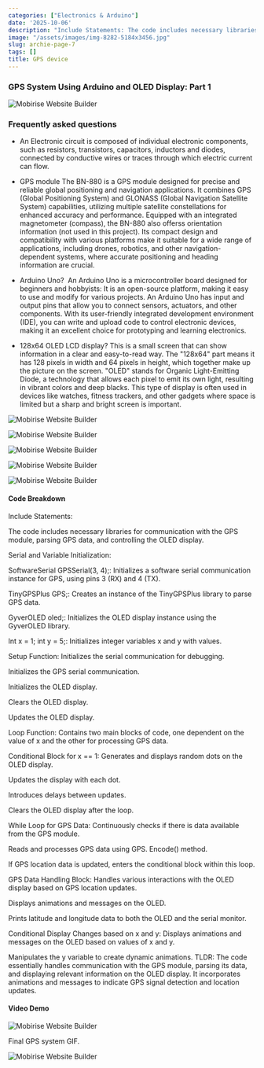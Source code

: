```yaml
---
categories: ["Electronics & Arduino"]
date: '2025-10-06'
description: "Include Statements: The code includes necessary libraries for communication with the GPS module, parsing GPS data, and controlling the OLED display. Serial and Variable Initialization: SoftwareSerial setup."
image: "/assets/images/img-8282-5184x3456.jpg"
slug: archie-page-7
tags: []
title: GPS device
---
```



### GPS System Using Arduino and OLED Display: Part 1




![Mobirise Website Builder](/assets/images/img-8283-1836x1224.jpg)




### Frequently asked questions


- An Electronic circuit is composed of individual electronic components, such as resistors, transistors, capacitors, inductors and diodes, connected by conductive wires or traces through which electric current can flow.


- GPS module The BN-880 is a GPS module designed for precise and reliable global positioning and navigation applications. It combines GPS (Global Positioning System) and GLONASS (Global Navigation Satellite System) capabilities, utilizing multiple satellite constellations for enhanced accuracy and performance. Equipped with an integrated magnetometer (compass), the BN-880 also offerss orientation information (not used in this project). Its compact design and compatibility with various platforms make it suitable for a wide range of applications, including drones, robotics, and other navigation-dependent systems, where accurate positioning and heading information are crucial.


- Arduino Uno?  An Arduino Uno is a microcontroller board designed for beginners and hobbyists: It is an open-source platform, making it easy to use and modify for various projects. An Arduino Uno has input and output pins that allow you to connect sensors, actuators, and other components. With its user-friendly integrated development environment (IDE), you can write and upload code to control electronic devices, making it an excellent choice for prototyping and learning electronics.


- 128x64 OLED LCD display? This is a small screen that can show information in a clear and easy-to-read way. The "128x64" part means it has 128 pixels in width and 64 pixels in height, which together make up the picture on the screen. "OLED" stands for Organic Light-Emitting Diode, a technology that allows each pixel to emit its own light, resulting in vibrant colors and deep blacks. This type of display is often used in devices like watches, fitness trackers, and other gadgets where space is limited but a sharp and bright screen is important.




![Mobirise Website Builder](/assets/images/1-517x689.jpg)


![Mobirise Website Builder](/assets/images/2-1-441x723.jpg)


![Mobirise Website Builder](/assets/images/3-1-533x500.jpg)


![Mobirise Website Builder](/assets/images/4-350x534.jpg)


![Mobirise Website Builder](/assets/images/5-550x623.jpg)




#### Code Breakdown


Include Statements:

The code includes necessary libraries for communication with the GPS module, parsing GPS data, and controlling the OLED display.


Serial and Variable Initialization:


SoftwareSerial GPSSerial(3, 4);: Initializes a software serial communication instance for GPS, using pins 3 (RX) and 4 (TX).

TinyGPSPlus GPS;: Creates an instance of the TinyGPSPlus library to parse GPS data.

GyverOLED oled;: Initializes the OLED display instance using the GyverOLED library.

Int x = 1; int y = 5;: Initializes integer variables x and y with values.


Setup Function: Initializes the serial communication for debugging.

Initializes the GPS serial communication.

Initializes the OLED display.

Clears the OLED display.

Updates the OLED display.

Loop Function: Contains two main blocks of code, one dependent on the value of x and the other for processing GPS data.

Conditional Block for x == 1: Generates and displays random dots on the OLED display.

Updates the display with each dot.

Introduces delays between updates.

Clears the OLED display after the loop.

While Loop for GPS Data: Continuously checks if there is data available from the GPS module.

Reads and processes GPS data using GPS. Encode() method.

If GPS location data is updated, enters the conditional block within this loop.

GPS Data Handling Block: Handles various interactions with the OLED display based on GPS location updates.

Displays animations and messages on the OLED.

Prints latitude and longitude data to both the OLED and the serial monitor.

Conditional Display Changes based on x and y: Displays animations and messages on the OLED based on values of x and y.

Manipulates the y variable to create dynamic animations. TLDR: The code essentially handles communication with the GPS module, parsing its data, and displaying relevant information on the OLED display. It incorporates animations and messages to indicate GPS signal detection and location updates.




#### Video Demo


![Mobirise Website Builder](/assets/images/img-8248-5184x3456.jpg)




Final GPS system GIF.


![Mobirise Website Builder](/assets/images/GPS-rotate.gif)


